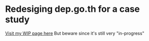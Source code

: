 # Redesiging dep.go.th for a case study
[Visit my WIP page here](dep.go.th/home.html) <span>But beware since it's still very "in-progress"</span>
